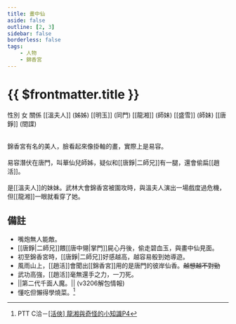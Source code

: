 ```yaml
---
title: 畫中仙
aside: false
outline: [2, 3]
sidebar: false
borderless: false
tags:
    - 人物
    - 錦香宮
---
```


# {{ $frontmatter.title }}

<ChTabs position="bottom">
	<ChTab title="畫中仙">
		<Ch src='/images/characters/special813/normal.png' position='right'/>
		<ChName nameZh='畫中仙' nameEn='Hua Zhong Xian' position='right' />
		<ChTable>
			<ChTr>
				<ChTd isTitle=true>
					性別
				</ChTd>
				<ChTd>
					女
				</ChTd>
			</ChTr>
			<ChTr>
				<ChTd isTitle=true position='center'>
					關係
				</ChTd>
			</ChTr>
			<ChTr>
				<ChTd position='center'>
					[[溫夫人]] (姊姊)
				</ChTd>
			</ChTr>
			<ChTr>
				<ChTd position='center'>
					[[明玉]] (同門)
				</ChTd>
			</ChTr>
			<ChTr>
				<ChTd position='center'>  
					[[龍湘]] (師妹)
				</ChTd>
			</ChTr>
			<ChTr>
				<ChTd position='center'>
					[[盛雪]] (師妹)
				</ChTd>
			</ChTr>
			<ChTr>
				<ChTd position='center'>
					[[唐錚]] (間諜)
				</ChTd>
			</ChTr>
		</ChTable>
	</ChTab>
	<ChTab title="卸妝">
		<Ch src='/images/characters/special813/normal2.png' position='right'/>
		<ChName nameZh='畫中仙' nameEn='Hua Zhong Xian' position='right' />
	</ChTab>
	<ChTab title="華仙兒">
		<Ch src='/images/characters/special813/normal3.png' position='right'/>
		<ChName nameZh='華仙兒' nameEn='Hua Xian Er' position='right' />
	</ChTab>
</ChTabs>
<br><br>

錦香宮有名的美人，臉看起來像掛軸的畫，實際上是易容。
<br><br>
易容潛伏在唐門，叫華仙兒師姊，疑似和[[唐錚|二師兄]]有一腿，還會偷扁[[趙活]]。
<br><br>
是[[溫夫人]]的妹妹。武林大會錦香宮被圍攻時，與溫夫人演出一場戲度過危機，但[[龍湘]]一眼就看穿了她。

## 備註

- 嘴炮無人能敵。
- [[唐錚|二師兄]]餵[[唐中翎|掌門]]屍心丹後，偷走碧血玉，與畫中仙見面。
- 初至錦香宮時，[[唐錚|二師兄]]好感越高，越容易骰到她導遊。
- 風雨山上，[[趙活]]會聞出[[錦香宮]]用的是唐門的彼岸仙香。~~越想越不對勁~~
- 武功高強，[[趙活]]毫無還手之力，一刀死。
- <MarkdownWrapper>||第二代千面人魔。||</MarkdownWrapper> (v3206解包情報)
- 懂吃但懶得學燒菜。[^1]

[^1]: PTT C洽－[\[活俠\] 龍湘與奇怪的小知識P4](https://www.ptt.cc/bbs/C_Chat/M.1729423145.A.69F.html)

